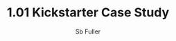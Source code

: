 ---
layout: post
title: "1.01 Kickstarter Case Study"
author: "Sb Fuller"
tags: [Kickstarter, R]
image: tn_05.png
---